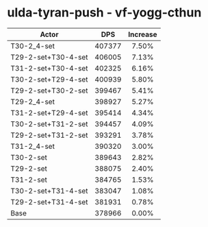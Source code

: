 # ulda-tyran-push - vf-yogg-cthun
| Actor | DPS | Increase |
|---|:---:|:---:|
|T30-2_4-set|407377|7.50%|
|T29-2-set+T30-4-set|406005|7.13%|
|T31-2-set+T30-4-set|402325|6.16%|
|T30-2-set+T29-4-set|400939|5.80%|
|T29-2-set+T30-2-set|399467|5.41%|
|T29-2_4-set|398927|5.27%|
|T31-2-set+T29-4-set|395414|4.34%|
|T30-2-set+T31-2-set|394457|4.09%|
|T29-2-set+T31-2-set|393291|3.78%|
|T31-2_4-set|390320|3.00%|
|T30-2-set|389643|2.82%|
|T29-2-set|388075|2.40%|
|T31-2-set|384765|1.53%|
|T30-2-set+T31-4-set|383047|1.08%|
|T29-2-set+T31-4-set|381931|0.78%|
|Base|378966|0.00%|
